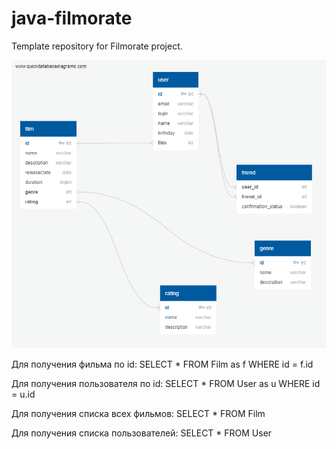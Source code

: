 # java-filmorate
Template repository for Filmorate project.


![Диаграмма с таблицами](https://github.com/Leno4kaG/java-filmorate/blob/main/QuickDBD-filmorate.png)


Для получения фильма по id: 
SELECT * FROM Film as f WHERE id = f.id

Для получения пользователя по id:
SELECT * FROM User as u WHERE id = u.id

Для получения списка всех фильмов:
SELECT * FROM Film

Для получения списка пользователей:
SELECT * FROM User
